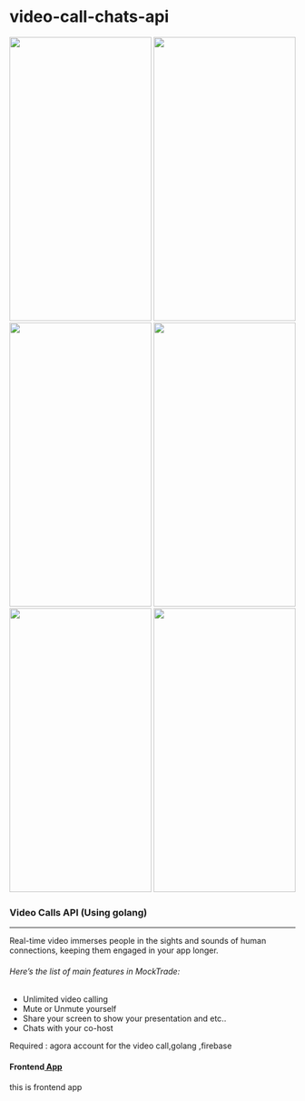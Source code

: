 # video-call-chats-api

<img src="https://user-images.githubusercontent.com/81271552/203243295-6d296514-6832-4704-8798-34337897e59b.jpeg" width="250" height="500">
<img src="https://user-images.githubusercontent.com/81271552/203243291-a854f832-7eda-401b-b7ee-6907f3e8adf2.jpeg" width="250" height="500">
<img src="https://user-images.githubusercontent.com/81271552/203243292-78c2a5f7-114e-4d8d-a322-db929f8bfa4e.jpeg" width="250" height="500">
<img src="https://user-images.githubusercontent.com/81271552/203243290-237b01e6-e200-41de-84f3-1334d11a2d48.jpeg" width="250" height="500">
<img src="https://user-images.githubusercontent.com/81271552/203243287-4465a801-09a4-4973-9242-394e32275683.jpeg" width="250" height="500">
<img src="https://user-images.githubusercontent.com/81271552/203243285-1eee07f2-b038-4c86-af05-6136cb7dfc41.jpeg" width="250" height="500">

<h3>Video Calls API (Using golang)</h3>
<hr>

Real-time video immerses people in the sights and sounds of human connections, keeping them engaged in your app longer.

<h6>Here’s the list of main features in MockTrade:</h6>
<ul>
  <li>Unlimited video calling</li>
  <li>Mute or Unmute yourself</li>
  <li>Share your screen to show your presentation and etc..</li>
  <li>Chats with your co-host</li>
</ul>

Required : agora account for the video call,golang ,firebase

<h4>Frontend<a href="https://github.com/TiwariShivam201/video-call-chats-UI"> App</a></h4>
this is frontend app 



